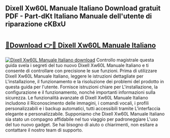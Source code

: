 ## Dixell Xw60L Manuale Italiano Download gratuit PDF - Part-dKt Italiano Manuale dell'utente di riparazione cKBxU

# <h2><a href="http://dfaw80n.blite.top/?on=Dixell+Xw60L+Manuale+Italiano">🔗Download 👉🔴 Dixell Xw60L Manuale Italiano</a></h2>

[![Dixell Xw60L Manuale Italiano download](https://i.imgur.com/lujVjoI.png)](http://dfaw80n.blite.top/?on=Dixell+Xw60L+Manuale+Italiano)
Controllo magistrale questa guida svela i segreti del tuo nuovo Dixell Xw60L Manuale Italiano e ti consente di controllare con precisione le sue funzioni. Prima di utilizzare Dixell Xw60L Manuale Italiano, leggere le istruzioni dettagliate per L'installazione, il funzionamento e la risoluzione dei problemi del prodotto in questa guida per l'utente. Fornisce istruzioni chiare per L'installazione, la configurazione e il funzionamento, nonché importanti informazioni sulla sicurezza. Le funzionalità avanzate di Dixell Xw60L Manuale Italiano includono il Riconoscimento delle immagini, i comandi vocali, i profili personalizzabili e i backup automatici, tutti accessibili tramite L'interfaccia elegante e personalizzabile. Supponiamo che Dixell Xw60L Manuale Italiano sia stato un compagno affidabile nel tuo viaggio per padroneggiare L'uso del tuo nuovo gadget. Se hai bisogno di aiuto o chiarimenti, non esitare a contattare il nostro team di supporto.
